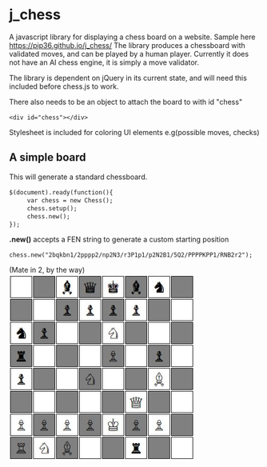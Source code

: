 # j_chess

A javascript library for displaying a chess board on a website. Sample here https://pip36.github.io/j_chess/ 
The library produces a chessboard with validated moves, and can be played by a human player. Currently it does not have an AI chess engine, it is simply a move validator.

The library is dependent on jQuery in its current state, and will need this included before chess.js to work.

There also needs to be an object to attach the board to with id "chess"

    <div id="chess"></div>
    
Stylesheet is included for coloring UI elements e.g(possible moves, checks)

A simple board
---------------------------
This will generate a standard chessboard.

    $(document).ready(function(){
	     var chess = new Chess();
         chess.setup();
	     chess.new();
    });
    
**.new()** accepts a FEN string to generate a custom starting position

    chess.new("2bqkbn1/2pppp2/np2N3/r3P1p1/p2N2B1/5Q2/PPPPKPP1/RNB2r2");
 
(Mate in 2, by the way)
![Example](/ChessPosition.JPG)
